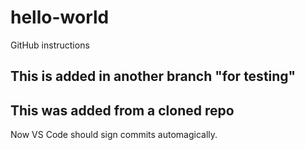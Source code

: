 # hello-world
GitHub instructions

## This is added in another branch "for testing"

## This was added from a cloned repo

Now VS Code should sign commits automagically.